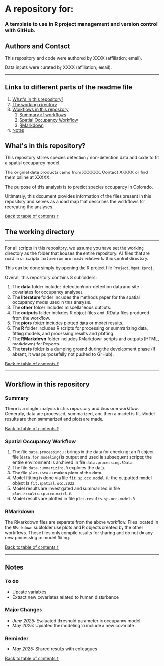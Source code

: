# A repository for:

### A template to use in R project management and version control with GitHub.

## Authors and Contact

This repository and code were authored by XXXX (affiliation; email).

Data inputs were curated by XXXX (affiliation; email).

---

## Links to different parts of the readme file

1. [What's in this repository?](#whats-in-this-repository?)
2. [The working directory](#the-working-directory)
3. [Workflows in this repository](#workflow-in-this-repository)
	1. [Summary of workflows](#summary)
	3. [Spatial Occupancy Workflow ](#spatial-occupancy-workflow)
	5. [RMarkdown](#rmarkdown)
4. [Notes](#notes)


## What's in this repository?

This repository stores species detection / non-detection data and code to fit a spatial occupancy model. 

The original data products came from XXXXXX. Contact XXXXX or find them online at XXXXX. 

The purpose of this analysis is to predict species occupancy in Colorado. 

Ultimately, this document provides information of the files present in this repository and serves as a road map that describes the workflows for recreating the analyses. 


[Back to table of contents ⤒](#a-repository-for)


## The working directory

---

For all scripts in this repository, we assume you have set the working directory as the folder that houses the entire repository. All files that are read in or scripts that are run are made relative to this central directory.

This can be done simply by opening the R project file `Project.Mgmt.Rproj`.

Overall, this repository contains 8 subfolders:

1) The **data** folder includes detection/non-detection data and site covariates for occupancy analyses.
2) The **literature** folder includes the methods paper for the spatial occupancy model used in this analysis. 
3) The **other** folder includes miscellaneous outputs.
4) The **outputs** folder includes R object files and .RData files produced from the workflow.
5) The **plots** folder includes plotted data or model results.
6) The **R** folder includes R scripts for processing or summarizing data, fitting models, and processing results and plotting.
7) The **RMarkdown** folder includes RMarkdown scripts and outputs (HTML, markdown) for Reports.
8) The **tests** folder is a dumping ground during the development phase (if absent, it was purposefully not pushed to GitHub).

[Back to table of contents ⤒](#a-repository-for)

---

## Workflow in this repository




### Summary 

There is a single analysis in this repository and thus one workflow. Generally, data are processed, summarized, and then a model is fit. Model results
are then summarized and plots are made.


[Back to table of contents ⤒](#a-repository-for)

### Spatial Occupancy Workflow 

1) The file `data.processing.R` brings in the data for checking; an R object file (`data.for.modeling`) is output and used in subsequent scripts; the entire environment is archived in file `data.processing.RData`.
2) The file `data.summarizing.R` explores the data. 
3) The file `plot.data.R` makes plots of the data.
4) Model fitting is done via file `fit.sp.occ.model.R`; the outputted model object is `fit.spatial.occ.2022`.
5) Model results are investigated and summarized in file `plot.results.sp.occ.model.R`.
6) Model results are plotted in file `plot.results.sp.occ.model.R`


### RMarkdown

The RMarkdown files are separate from the above workflow. Files located in the `RMarkdown` subfolder use plots and R objects created by the other workflows.
These files only compile results for sharing and do not do any new processing or model fitting. 


[Back to table of contents ⤒](#a-repository-for)

---

## Notes

### To do

- Update variables
- Extract new covariates related to human disturbance

### Major Changes

- *June 2025:* Evaluated threshold parameter in occupancy model
- *May 2025:* Updated the modeling to include a new covariate

### Reminder

- *May 2025:* Shared results with colleagues

[Back to table of contents ⤒](#a-repository-for)
